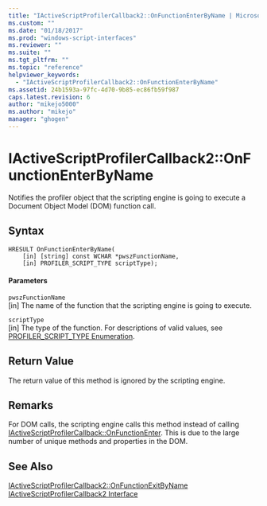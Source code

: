 ```yaml
---
title: "IActiveScriptProfilerCallback2::OnFunctionEnterByName | Microsoft Docs"
ms.custom: ""
ms.date: "01/18/2017"
ms.prod: "windows-script-interfaces"
ms.reviewer: ""
ms.suite: ""
ms.tgt_pltfrm: ""
ms.topic: "reference"
helpviewer_keywords: 
  - "IActiveScriptProfilerCallback2::OnFunctionEnterByName"
ms.assetid: 24b1593a-97fc-4d70-9b85-ec86fb59f987
caps.latest.revision: 6
author: "mikejo5000"
ms.author: "mikejo"
manager: "ghogen"
---
```

# IActiveScriptProfilerCallback2::OnFunctionEnterByName
Notifies the profiler object that the scripting engine is going to execute a Document Object Model (DOM) function call.  
  
## Syntax  
  
```  
HRESULT OnFunctionEnterByName(  
    [in] [string] const WCHAR *pwszFunctionName,  
    [in] PROFILER_SCRIPT_TYPE scriptType);  
```  
  
#### Parameters  
 `pwszFunctionName`  
 [in] The name of the function that the scripting engine is going to execute.  
  
 `scriptType`  
 [in] The type of the function. For descriptions of valid values, see [PROFILER_SCRIPT_TYPE Enumeration](../../winscript/reference/profiler-script-type-enumeration.md).  
  
## Return Value  
 The return value of this method is ignored by the scripting engine.  
  
## Remarks  
 For DOM calls, the scripting engine calls this method instead of calling [IActiveScriptProfilerCallback::OnFunctionEnter](../../winscript/reference/iactivescriptprofilercallback-onfunctionenter.md). This is due to the large number of unique methods and properties in the DOM.  
  
## See Also  
 [IActiveScriptProfilerCallback2::OnFunctionExitByName](../../winscript/reference/iactivescriptprofilercallback2-onfunctionexitbyname.md)   
 [IActiveScriptProfilerCallback2 Interface](../../winscript/reference/iactivescriptprofilercallback2-interface.md)